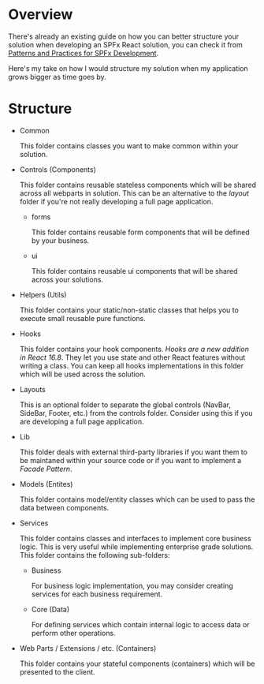# Overview

There's already an existing guide on how you can better structure your solution when developing an SPFx React solution, you can check it from [Patterns and Practices for SPFx Development](https://pnp.github.io/blog/post/patterns-and-practices-for-spfx-development/).

Here's my take on how I would structure my solution when my application grows bigger as time goes by.

# Structure

- Common
    
    This folder contains classes you want to make common within your solution.

- Controls (Components)

    This folder contains reusable stateless components which will be shared across all webparts in solution. This can be an alternative to the _layout_ folder if you're not really developing a full page application.

    - forms

        This folder contains reusable form components that will be defined by your business.

    - ui

        This folder contains reusable ui components that will be shared across your solutions.

- Helpers (Utils)

    This folder contains your static/non-static classes that helps you to execute small reusable pure functions.

- Hooks

    This folder contains your hook components. _Hooks are a new addition in React 16.8_. They let you use state and other React features without writing a class. You can keep all hooks implementations in this folder which will be used across the solution.

- Layouts

    This is an optional folder to separate the global controls (NavBar, SideBar, Footer, etc.) from the controls folder. Consider using this if you are developing a full page application.

- Lib

    This folder deals with external third-party libraries if you want them to be maintaned within your source code or if you want to implement a _Facade Pattern_.

- Models (Entites)

    This folder contains model/entity classes which can be used to pass the data between components.

- Services

    This folder contains classes and interfaces to implement core business logic. This is very useful while implementing enterprise grade solutions.
    This folder contains the following sub-folders:

    - Business

        For business logic implementation, you may consider creating services for each business requirement.

    - Core (Data)

        For defining services which contain internal logic to access data or perform other operations.

- Web Parts / Extensions / etc. (Containers)

    This folder contains your stateful components (containers) which will be presented to the client.
    